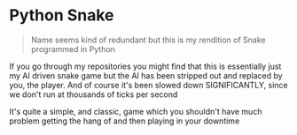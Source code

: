 # Python Snake
> Name seems kind of redundant but this is my rendition of Snake programmed in Python

If you go through my repositories you might find that this is essentially just my AI driven snake game but the AI has been stripped out and replaced by you, the player. And of course it's been slowed down SIGNIFICANTLY, since we don't run at thousands of ticks per second 

It's quite a simple, and classic, game which you shouldn't have much problem getting the hang of and then playing in your downtime
